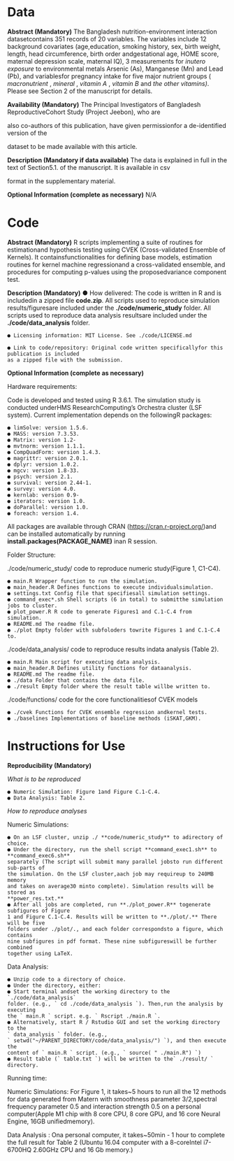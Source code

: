 # Data

**Abstract (Mandatory)**
The Bangladesh nutrition-environment interaction datasetcontains 351 records of 20 variables.
The variables include 12 background covariates (age,education, smoking history, sex, birth
weight, length, head circumference, birth order andgestational age, HOME score, maternal
depression scale, maternal IQ), 3 measurements for _inutero exposure_ to environmental metals
Arsenic (As), Manganese (Mn) and Lead (Pb), and variablesfor pregnancy intake for five major
nutrient groups ( _macronutrient_ , _mineral_ , _vitamin A_ , _vitamin B_ and _the other vitamins)_. Please see
Section 2 of the manuscript for details.


**Availability (Mandatory)**
The Principal Investigators of Bangladesh ReproductiveCohort Study (Project Jeebon), who are

also co-authors of this publication, have given permissionfor a de-identified version of the

dataset to be made available with this article.

**Description (Mandatory if data available)**
The data is explained in full in the text of Section5.1. of the manuscript. It is available in csv

format in the supplementary material.

**Optional Information (complete as necessary)**
N/A


# Code

**Abstract (Mandatory)**
R scripts implementing a suite of routines for estimationand hypothesis testing using CVEK
(Cross-validated Ensemble of Kernels). It containsfunctionalities for defining base models,
estimation routines for kernel machine regressionand a cross-validated ensemble, and
procedures for computing p-values using the proposedvariance component test.

**Description (Mandatory)**
● How delivered: The code is written in R and is includedin a zipped file **code.zip**.
All scripts used to reproduce simulation results/figuresare included under the
**./code/numeric_study** folder.
All scripts used to reproduce data analysis resultsare included under the
**./code/data_analysis** folder.

```
● Licensing information: MIT License. See ./code/LICENSE.md
```
```
● Link to code/repository: Original code written specificallyfor this publication is included
as a zipped file with the submission.
```
**Optional Information (complete as necessary)**

Hardware requirements:

Code is developed and tested using R 3.6.1.
The simulation study is conducted underHMS ResearchComputing’s Orchestra cluster (LSF
system). Current implementation depends on the followingR packages:

```
● limSolve: version 1.5.6.
● MASS: version 7.3.53.
● Matrix: version 1.2-
● mvtnorm: version 1.1.1.
● CompQuadForm: version 1.4.3.
● magrittr: version 2.0.1.
● dplyr: version 1.0.2.
● mgcv: version 1.8-33.
● psych: version 2.1.
● survival: version 2.44-1.
● survey: version 4.0.
● kernlab: version 0.9-
● iterators: version 1.0.
● doParallel: version 1.0.
● foreach: version 1.4.
```
All packages are available through CRAN (https://cran.r-project.org/)and can be installed
automatically by running **install.packages(PACKAGE_NAME)** inan R session.


Folder Structure:

./code/numeric_study/ code to reproduce numeric study(Figure 1, C1-C4).

```
● main.R Wrapper function to run the simulation.
● main_header.R Defines functions to execute individualsimulation.
● settings.txt Config file that specifiesall simulation settings.
● command_exec*.sh Shell scripts (6 in total) to submitthe simulation jobs to cluster.
● plot_power.R R code to generate Figures1 and C.1-C.4 from simulation.
● README.md The readme file.
● ./plot Empty folder with subfoloders towrite Figures 1 and C.1-C.4 to.
```
./code/data_analysis/ code to reproduce results indata analysis (Table 2).

```
● main.R Main script for executing data analysis.
● main_header.R Defines utility functions for dataanalysis.
● README.md The readme file.
● ./data Folder that contains the data file.
● ./result Empty folder where the result table willbe written to.
```
./code/functions/ code for the core functionalitiesof CVEK models

```
● ./cvek Functions for CVEK ensemble regression andkernel tests.
● ./baselines Implementations of baseline methods (iSKAT,GKM).
```

# Instructions for Use

**Reproducibility (Mandatory)**

*What is to be reproduced*

```
● Numeric Simulation: Figure 1and Figure C.1-C.4.
● Data Analysis: Table 2.
```

*How to reproduce analyses*

Numeric Simulations:

```
● On an LSF cluster, unzip ./ **code/numeric_study** to adirectory of choice.
● Under the directory, run the shell script **command_exec1.sh** to **command_exec6.sh**
separately (The script will submit many parallel jobsto run different sub-parts of
the simulation. On the LSF cluster,aach job may requireup to 240MB memory
and takes on average30 minto complete). Simulation results will be stored as
**power_res.txt.**
● After all jobs are completed, run **./plot_power.R** togenerate subfigures of Figure
1 and Figure C.1-C.4. Results will be written to **./plot/.** There will be five
folders under ./plot/., and each folder correspondsto a figure, which contains
nine subfigures in pdf format. These nine subfigureswill be further combined
together using LaTeX.
```

Data Analysis:

```
● Unzip code to a directory of choice.
● Under the directory, either:
● Start terminal andset the working directory to the `./code/data_analysis`
folder. (e.g., ` cd ./code/data_analysis `). Then,run the analysis by executing
the ` main.R ` script. e.g. ` Rscript ./main.R `.
● Alternatively, start R / Rstudio GUI and set the working directory to the
` data_analysis ` folder. (e.g.,
` setwd("~/PARENT_DIRECTORY/code/data_analysis/") `), and then execute the
content of ` main.R ` script. (e.g., ` source( " ./main.R") `)
● Result table (` table.txt `) will be written to the` ./result/ ` directory.
```

Running time:

Numeric Simulations: For Figure 1, it takes~5 hours to run all the 12 methods for data
generated from Matern with smoothness parameter 3/2,spectral frequency parameter
0.5 and interaction strength 0.5 on a personal computer(Apple M1 chip with 8 core CPU,
8 core GPU, and 16 core Neural Engine, 16GB unifiedmemory).

Data Analysis : Ona personal computer, it takes~50min - 1 hour to complete the full
result for Table 2 (Ubuntu 16.04 computer with a 8-coreIntel i7-6700HQ 2.60GHz CPU
and 16 Gb memory.)
